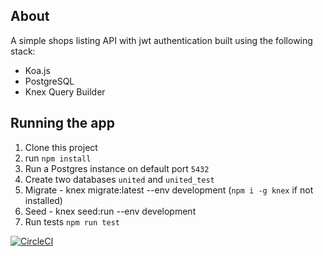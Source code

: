 ## About

A simple shops listing API with jwt authentication built using the following stack:

* Koa.js 
* PostgreSQL
* Knex Query Builder

## Running the app

1. Clone this project
2. run `npm install`
3. Run a Postgres instance on default port `5432`
4. Create two databases `united` and `united_test`
5. Migrate - knex migrate:latest --env development (`npm i -g knex` if not installed)
6. Seed - knex seed:run --env development
7. Run tests `npm run test`

[![CircleCI](https://circleci.com/gh/youssef-lr/koa-shops-listing-api.svg?style=svg)](https://circleci.com/gh/youssef-lr/koa-shops-listing-api)